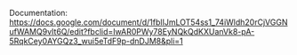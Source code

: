 Documentation: https://docs.google.com/document/d/1fblIJmLOT54ss1_74iWldh20rCjVGGNufWAMQ9vIt6Q/edit?fbclid=IwAR0PWy78EyNQkQdKXUanVk8-pA-5RqkCey0AYGQz3_wui5eTdF9p-dnDJM8&pli=1


